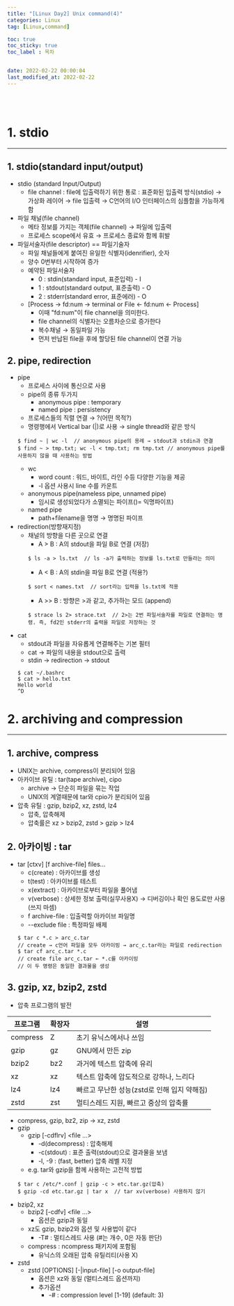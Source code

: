 ```yaml
---
title: "[Linux Day2] Unix command(4)"
categories: Linux
tag: [Linux,command]

toc: true
toc_sticky: true
toc_label : 목차


date: 2022-02-22 00:00:04
last_modified_at: 2022-02-22
---
```

<br>
<br>

# 1. stdio
---
## 1. stdio(standard input/output)
* stdio (standard Input/Output)
    - file channel : file에 입출력하기 위한 통로 : 표준화된 입출력 방식(stdio) → 가상화 레이어 → file 입출력 → C언어의 I/O 인터페이스의 심플함을 가능하게 함
* 파일 채널(file channel)
    - 메타 정보를 가지는 객체(file channel) → 파일에 입출력 
    - 프로세스 scope에서 유효 → 프로세스 종료와 함께 휘발
* 파일서술자(file descriptor) == 파일기술자
    - 파일 채널들에게 붙여진 유일한 식별자(idenrifier), 숫자
    - 양수 0번부터 시작하여 증가
    - 예약된 파일서술자
        +  0 : stdin(standard input, 표준입력) - I
        +  1 : stdout(standard output, 표준출력) - O
        +  2 : stderr(standard error, 표준에러) - O
    - [Process → fd:num → terminal or File ← fd:num ← Process]
        +  이때 "fd:num"이 file channel을 의미한다.
        +  file channel의 식별자는 오름차순으로 증가한다
        +  복수채널 → 동일파일 가능
        +  먼저 반납된 file을 후에 할당된 file channel이 연결 가능

## 2. pipe, redirection
* pipe
    - 프로세스 사이에 통신으로 사용
    - pipe의 종류 두가지
        + anonymous pipe : temporary
        + named pipe : persistency
    - 프로세스들의 직렬 연결 → ?(어떤 목적?)
    - 명령행에서 Vertical bar (\|)로 사용 → single thread와 같은 방식
    ```
    $ find ~ | wc -l  // anonymous pipe의 용례 → stdout과 stdin과 연결
    $ find ~ > tmp.txt; wc -l < tmp.txt; rm tmp.txt // anonymous pipe를 사용하지 않을 때 사용하는 방법
    ```
    - wc
        + word count : 워드, 바이트, 라인 수등 다양한 기능을 제공
        + -l 옵션 사용시 line 수를 카운트
    - anonymous pipe(nameless pipe, unnamed pipe)
        + 임시로 생성되었다가 소멸되는 파이프()= 익명파이프)
    - named pipe
        + path+filename을 명명 → 명명된 파이프
* redirection(방향재지정)
    - 채널의 방향을 다른 곳으로 연결
        + A > B : A의 stdout을 파일 B로 연결 (저장)
        ```
        $ ls -a > ls.txt  // ls -a가 출력하는 정보를 ls.txt로 만들라는 의미
        ```
        + A < B : A의 stdin을 파일 B로 연결 (적용?)
        ```
        $ sort < names.txt  // sort라는 입력을 ls.txt에 적용
        ```
        + A >> B : 방향은 >과 같고, 추가하는 모드 (append)
        ```
        $ strace ls 2> strace.txt  // 2>는 2번 파일서술자를 파일로 연결하는 명령. 즉, fd2인 stderr의 출력을 파일로 저장하는 것
        ```
* cat
    - stdout과 파일을 자유롭게 연결해주는 기본 필터
    - cat → 파일의 내용을 stdout으로 출력
    - stdin → redirection → stdout
    ```
    $ cat ~/.bashrc
    $ cat > hello.txt
    Hello world
    ^D
    ```

# 2. archiving and compression
---
## 1.  archive, compress
* UNIX는 archive, compress이 분리되어 있음
* 아카이브 유틸 : tar(tape archive), cipo
    - archive → 단순히 파일을 묶는 작업
    - UNIX의 계열때문에 tar와 cpio가 분리되어 있음
* 압축 유틸 : gzip, bzip2, xz, zstd, lz4
    - 압축, 압축해제
    - 압축률은 xz > bzip2, zstd > gzip > lz4

## 2.  아카이빙 : tar
* tar [ctxv] [f archive-file] files...
    - c(create) : 아카이브를 생성
    - t(test) : 아카이브를 테스트
    - x(extract) : 아카이브로부터 파일을 풀어냄
    - v(verbose) : 상세한 정보 출력(실무사용X) → 디버깅이나 확인 용도로만 사용(쓰지 마셈)
    - f archive-file : 입출력할 아카이브 파일명
    - --exclude file : 특정파일 배제
    ```
    $ tar c *.c > arc_c.tar  
    // create → c언어 파일을 모두 아카이빙 → arc_c.tar라는 파일로 redirection
    $ tar cf arc_c.tar *.c
    // create file arc_c.tar ← *.c를 아카이빙
    // 이 두 명령은 동일한 결과물을 생성
    ```

## 3.  gzip, xz, bzip2, zstd
* 압축 프로그램의 발전

| 프로그램 | 확장자 | 설명 |
|---|---|---|
| compress | Z | 초기 유닉스에서나 쓰임 |
| gzip | gz | GNU에서 만든 zip |
| bzip2 | bz2 | 과거에 텍스트 압축에 유리 |
| xz | xz | 텍스트 압축에 압도적으로 강하나, 느리다 |
| lz4 | lz4 | 빠르고 무난한 성능(zstd로 인해 입지 약해짐) |
| zstd | zst | 멀티스레드 지원, 빠르고 중상의 압축률 |

* compress, gzip, bz2, zip → xz, zstd
* gzip
    - gzip [-cdflrv] \<file ...\> 
        + -d(decompress) : 압축해제
        + -c(stdout) : 표준 출력(stdout)으로 결과물을 보냄
        + -l, -9 : (fast, better) 압축 레벨 지정
    - e.g. tar와 gzip을 함께 사용하는 고전적 방법
    ```
    $ tar c /etc/*.conf | gzip -c > etc.tar.gz(압축)
    $ gzip -cd etc.tar.gz | tar x  // tar xv(verbose) 사용하지 않기
    ```
* bzip2, xz
    - bzip2 [-cdfv] \<file ...\>
        + 옵션은 gzip과 동일
    - xz도 gzip, bzip2와 옵션 및 사용법이 같다
        + -T# : 멀티스레드 사용 (#는 개수, 0은 자동 판단)
    - compress : ncompress 패키지에 포함됨
        + 유닉스의 오래된 압축 유틸리티(사용 X)
* zstd
    - zstd [OPTIONS] [-\|input-file] [-o output-file]
        + 옵션은 xz와 동일 (멀티스레드 옵션까지)
        + 추가옵션
            * -# : compression level [1-19] (default: 3)